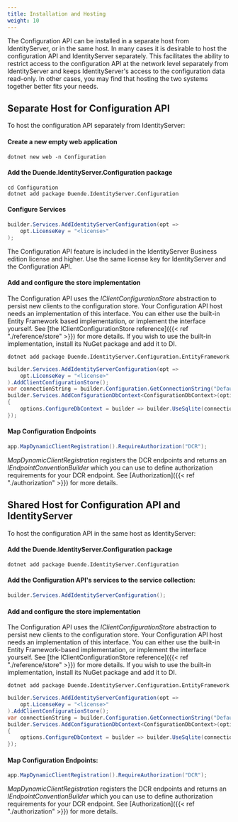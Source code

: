 ```yaml
---
title: Installation and Hosting
weight: 10
---
```


The Configuration API can be installed in a separate host from IdentityServer,
or in the same host. In many cases it is desirable to host the configuration API
and IdentityServer separately. This facilitates the ability to restrict access
to the configuration API at the network level separately from IdentityServer and
keeps IdentityServer's access to the configuration data read-only. In other
cases, you may find that hosting the two systems together better fits your
needs.

## Separate Host for Configuration API
To host the configuration API separately from IdentityServer:

#### Create a new empty web application
```
dotnet new web -n Configuration
```

#### Add the Duende.IdentityServer.Configuration package
```
cd Configuration
dotnet add package Duende.IdentityServer.Configuration
```

#### Configure Services
```cs
builder.Services.AddIdentityServerConfiguration(opt =>
    opt.LicenseKey = "<license>"
);
```
The Configuration API feature is included in the IdentityServer Business edition
license and higher. Use the same license key for IdentityServer and the
Configuration API.

#### Add and configure the store implementation

The Configuration API uses the *IClientConfigurationStore* abstraction to
persist new clients to the configuration store. Your Configuration API host
needs an implementation of this interface. You can either use the built-in
Entity Framework based implementation, or implement the interface yourself. See
[the IClientConfigurationStore reference]({{< ref "./reference/store" >}}) for
more details. If you wish to use the built-in implementation, install its NuGet
package and add it to DI.

```
dotnet add package Duende.IdentityServer.Configuration.EntityFramework
```

```cs
builder.Services.AddIdentityServerConfiguration(opt =>
    opt.LicenseKey = "<license>"
).AddClientConfigurationStore();
var connectionString = builder.Configuration.GetConnectionString("DefaultConnection");
builder.Services.AddConfigurationDbContext<ConfigurationDbContext>(options =>
{
    options.ConfigureDbContext = builder => builder.UseSqlite(connectionString);
});
```

#### Map Configuration Endpoints
```cs
app.MapDynamicClientRegistration().RequireAuthorization("DCR");
```
*MapDynamicClientRegistration* registers the DCR endpoints and returns an
*IEndpointConventionBuilder* which you can use to define authorization
requirements for your DCR endpoint. See [Authorization]({{< ref
"./authorization" >}}) for more details.

## Shared Host for Configuration API and IdentityServer
To host the configuration API in the same host as IdentityServer:

#### Add the Duende.IdentityServer.Configuration package
```
dotnet add package Duende.IdentityServer.Configuration
```

#### Add the Configuration API's services to the service collection:
```cs
builder.Services.AddIdentityServerConfiguration();
```

#### Add and configure the store implementation

The Configuration API uses the *IClientConfigurationStore* abstraction to
persist new clients to the configuration store. Your Configuration API host
needs an implementation of this interface. You can either use the built-in
Entity Framework-based implementation, or implement the interface yourself.  See
[the IClientConfigurationStore reference]({{< ref "./reference/store" >}}) for
more details. If you wish to use the built-in implementation, install its NuGet
package and add it to DI.

```
dotnet add package Duende.IdentityServer.Configuration.EntityFramework
```

```cs
builder.Services.AddIdentityServerConfiguration(opt =>
    opt.LicenseKey = "<license>"
).AddClientConfigurationStore();
var connectionString = builder.Configuration.GetConnectionString("DefaultConnection");
builder.Services.AddConfigurationDbContext<ConfigurationDbContext>(options =>
{
    options.ConfigureDbContext = builder => builder.UseSqlite(connectionString);
});
```
#### Map Configuration Endpoints:
```cs
app.MapDynamicClientRegistration().RequireAuthorization("DCR");

```
*MapDynamicClientRegistration* registers the DCR endpoints and returns an
*IEndpointConventionBuilder* which you can use to define authorization
requirements for your DCR endpoint. See [Authorization]({{< ref
"./authorization" >}}) for more details.
